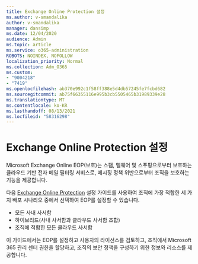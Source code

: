 ```yaml
---
title: Exchange Online Protection 설정
ms.author: v-smandalika
author: v-smandalika
manager: dansimp
ms.date: 12/04/2020
audience: Admin
ms.topic: article
ms.service: o365-administration
ROBOTS: NOINDEX, NOFOLLOW
localization_priority: Normal
ms.collection: Adm_O365
ms.custom:
- "9004218"
- "7419"
ms.openlocfilehash: ab370e992c1f58ff388e5d4db57245fe7fcbd682
ms.sourcegitcommit: ab75f66355116e995b3cb5505465b31989339e28
ms.translationtype: MT
ms.contentlocale: ko-KR
ms.lasthandoff: 08/13/2021
ms.locfileid: "58316298"
---
```

# <a name="set-up-exchange-online-protection"></a>Exchange Online Protection 설정

Microsoft Exchange Online EOP(보호)는 스팸, 맬웨어 및 스푸핑으로부터 보호하는 클라우드 기반 전자 메일 필터링 서비스로, 메시징 정책 위반으로부터 조직을 보호하는 기능을 제공합니다.

다음 [Exchange Online Protection](https://admin.microsoft.com/adminportal/home?#/modernonboarding/setupexchangeonlineprotection) 설정 가이드를 사용하여 조직에 가장 적합한 세 가지 배포 시나리오 중에서 선택하여 EOP를 설정할 수 있습니다.

- 모든 사내 사서함
- 하이브리드(사내 사서함과 클라우드 사서함 조합)
- 조직에 적합한 모든 클라우드 사서함

이 가이드에서는 EOP를 설정하고 사용자의 라이선스를 검토하고, 조직에서 Microsoft 365 관리 센터 권한을 할당하고, 조직의 보안 정책을 구성하기 위한 정보와 리소스를 제공합니다.

